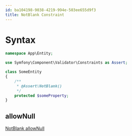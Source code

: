 ```yaml
---
id: ba104198-9038-4219-994e-503ee655d9f3
title: NotBlank Constraint
---
```


# Syntax

``` php
namespace App\Entity;

use Symfony\Component\Validator\Constraints as Assert;

class SomeEntity
{
    /**
     * @Assert\NotBlank()
     */
    protected $someProperty;
}
```

## allowNull

[NotBlank allowNull](20201112130816-notblank_allownull)
